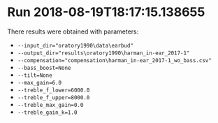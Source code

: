 # Run 2018-08-19T18:17:15.138655
There results were obtained with parameters:
* `--input_dir="oratory1990\data\earbud"`
* `--output_dir="results\oratory1990\harman_in-ear_2017-1"`
* `--compensation="compensation\harman_in-ear_2017-1_wo_bass.csv"`
* `--bass_boost=None`
* `--tilt=None`
* `--max_gain=6.0`
* `--treble_f_lower=6000.0`
* `--treble_f_upper=8000.0`
* `--treble_max_gain=0.0`
* `--treble_gain_k=1.0`